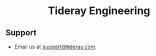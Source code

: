 <div align="center"> 

# Tideray Engineering

</div>



## Support

* Email us at support@tideray.com.
